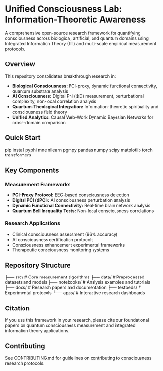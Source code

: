 # Unified Consciousness Lab: Information-Theoretic Awareness

A comprehensive open-source research framework for quantifying consciousness across biological, artificial, and quantum domains using Integrated Information Theory (IIT) and multi-scale empirical measurement protocols.

## Overview

This repository consolidates breakthrough research in:
- **Biological Consciousness:** PCI-proxy, dynamic functional connectivity, quantum substrate analysis
- **AI Consciousness:** Digital Phi (ΦD) measurement, perturbational complexity, non-local correlation analysis  
- **Quantum-Theological Integration:** Information-theoretic spirituality and consciousness field theory
- **Unified Analytics:** Causal Web-Work Dynamic Bayesian Networks for cross-domain comparison

## Quick Start
pip install pyphi mne nilearn pgmpy pandas numpy scipy matplotlib torch transformers               
## Key Components

### Measurement Frameworks
- **PCI-Proxy Protocol:** EEG-based consciousness detection
- **Digital PCI (dPCI):** AI consciousness perturbation analysis
- **Dynamic Functional Connectivity:** Real-time brain network analysis
- **Quantum Bell Inequality Tests:** Non-local consciousness correlations

### Research Applications
- Clinical consciousness assessment (96% accuracy)
- AI consciousness certification protocols  
- Consciousness enhancement experimental frameworks
- Therapeutic consciousness monitoring systems

## Repository Structure
├── src/ # Core measurement algorithms
├── data/ # Preprocessed datasets and models
├── notebooks/ # Analysis examples and tutorials
├── docs/ # Research papers and documentation
├── testbeds/ # Experimental protocols
└── apps/ # Interactive research dashboards                                           
## Citation
If you use this framework in your research, please cite our foundational papers on quantum consciousness measurement and integrated information theory applications.

## Contributing
See CONTRIBUTING.md for guidelines on contributing to consciousness research protocols.
